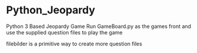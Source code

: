 Python_Jeopardy
===============

Python 3 Based Jeopardy Game
Run GameBoard.py as the games front and use the supplied question files to play the game

filebilder is a primitive way to create more question files
